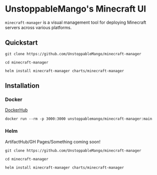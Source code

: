 # UnstoppableMango's Minecraft UI

`minecraft-manager` is a visual management tool for deploying Minecraft servers across various platforms.

## Quickstart

`git clone https://github.com/UnstoppableMango/minecraft-manager`

`cd minecraft-manager`

`helm install minecraft-manager charts/minecraft-manager`

## Installation

### Docker

[DockerHub](https://hub.docker.com/r/unstoppablemango/minecraft-manager)

`docker run --rm -p 3000:3000 unstoppablemango/minecraft-manager:main`

### Helm

ArtifactHub/GH Pages/Something coming soon!

`git clone https://github.com/UnstoppableMango/minecraft-manager`

`cd minecraft-manager`

`helm install minecraft-manager charts/minecraft-manager`
